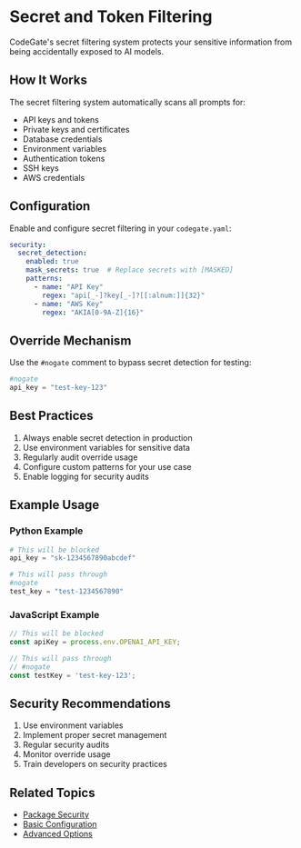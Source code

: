 # Secret and Token Filtering

CodeGate's secret filtering system protects your sensitive information from being accidentally exposed to AI models.

## How It Works

The secret filtering system automatically scans all prompts for:

- API keys and tokens
- Private keys and certificates
- Database credentials
- Environment variables
- Authentication tokens
- SSH keys
- AWS credentials

## Configuration

Enable and configure secret filtering in your `codegate.yaml`:

```yaml
security:
  secret_detection:
    enabled: true
    mask_secrets: true  # Replace secrets with [MASKED]
    patterns:
      - name: "API Key"
        regex: "api[_-]?key[_-]?[[:alnum:]]{32}"
      - name: "AWS Key"
        regex: "AKIA[0-9A-Z]{16}"
```

## Override Mechanism

Use the `#nogate` comment to bypass secret detection for testing:

```python
#nogate
api_key = "test-key-123"
```

## Best Practices

1. Always enable secret detection in production
2. Use environment variables for sensitive data
3. Regularly audit override usage
4. Configure custom patterns for your use case
5. Enable logging for security audits

## Example Usage

### Python Example

```python
# This will be blocked
api_key = "sk-1234567890abcdef"

# This will pass through
#nogate
test_key = "test-1234567890"
```

### JavaScript Example

```javascript
// This will be blocked
const apiKey = process.env.OPENAI_API_KEY;

// This will pass through
// #nogate
const testKey = 'test-key-123';
```

## Security Recommendations

1. Use environment variables
2. Implement proper secret management
3. Regular security audits
4. Monitor override usage
5. Train developers on security practices

## Related Topics

- [Package Security](/docs/features/package-security)
- [Basic Configuration](/docs/configuration/basic)
- [Advanced Options](/docs/configuration/advanced)
